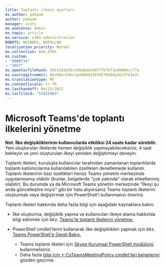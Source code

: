 ```yaml
---
title: Toplantı ilkesi ayarları
ms.author: pebaum
author: pebaum
manager: scotv
ms.audience: Admin
ms.topic: article
ms.service: o365-administration
ROBOTS: NOINDEX, NOFOLLOW
localization_priority: Normal
ms.collection: Adm_O365
ms.custom:
- "9000734"
- "2657"
ms.openlocfilehash: 39151d3a56cc09a8ae2dd77fb7bf1e99066cc77a
ms.sourcegitcommit: 8bc60ec34bc1e40685e3976576e04a2623f63a7c
ms.translationtype: MT
ms.contentlocale: tr-TR
ms.lasthandoff: 04/15/2021
ms.locfileid: "51825463"
---
```

# <a name="manage-meeting-policies-in-microsoft-teams"></a>Microsoft Teams'de toplantı ilkelerini yönetme

**Not: İlke değişikliklerinin kullanıcılarda etkiliksi 24 saate kadar sürebilir.** Yeni oluşturulan ilkelerde hemen değişiklik yapmayabileceksiniz; 4 saat bekleyin ve yeni oluşturulan ilkeyi yeniden değiştirmeyi deneyin.

Toplantı ilkeleri, kuruluşta kullanıcılar tarafından zamanlanan toplantılarda toplantı katılımcılarına kullanılabilen özellikleri denetlemede kullanılır. Toplantı ilkelerinin bazı özellikleri henüz Teams yönetim merkezinde uygulanmamış olabilir (bunlar, belgelerde "çok yakında" olarak etiketlenmiş olabilir). Bu durumda ya da Microsoft Teams yönetim merkezinde "İlkeyi şu anda güncelleştire miyiz" gibi bir hata alıyorsanız Teams toplantı ilkelerini oluşturmak veya değiştirmek için PowerShell'i kullanmanızı öneririz. 

Toplantı ilkeleri hakkında daha fazla bilgi için aşağıdaki kaynaklara bakın:

- İlke oluşturma, değişiklik yapma ve kullanıcıları ilkeye atama hakkında bilgi edinmek için bkz. [Teams'te toplantı ilkelerini yönetme.](https://docs.microsoft.com/microsoftteams/meeting-policies-in-teams)

- PowerShell cmdlet'lerini kullanarak ilke değişiklikleri yapmak için bkz. [Teams PowerShell'e Genel Bakış.](https://docs.microsoft.com/microsoftteams/teams-powershell-overview) 
    - Teams toplantı ilkeleri için [Skype Kurumsal PowerShell modülünü](https://docs.microsoft.com/skypeforbusiness/set-up-your-computer-for-windows-powershell/download-and-install-the-skype-for-business-online-connector) kullanmelisiniz. 
    - Daha fazla [bilgi için *-CsTeamsMeetingPolicy cmdlet'leri belgelerini](https://docs.microsoft.com/search/?search=CsTeamsMeetingPolicy&view=skype-ps) gözden geçirme.

